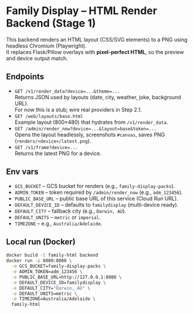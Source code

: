 # Family Display – HTML Render Backend (Stage 1)

This backend renders an HTML layout (CSS/SVG elements) to a PNG using headless Chromium (Playwright).  
It replaces Flask/Pillow overlays with **pixel-perfect HTML**, so the preview and device output match.

## Endpoints
- `GET /v1/render_data?device=...&theme=...`  
  Returns JSON used by layouts (date, city, weather, joke, background URL).  
  For now this is a stub; wire real providers in Step 2.1.
- `GET /web/layouts/base.html`  
  Example layout (800×480) that hydrates from `/v1/render_data`.
- `GET /admin/render_now?device=...&layout=base&token=...`  
  Opens the layout headlessly, screenshots `#canvas`, saves PNG (`renders/<device>/latest.png`).
- `GET /v1/frame?device=...`  
  Returns the latest PNG for a device.

## Env vars
- `GCS_BUCKET` – GCS bucket for renders (e.g., `family-display-packs`).
- `ADMIN_TOKEN` – token required by `/admin/render_now` (e.g., `adm_123456`).
- `PUBLIC_BASE_URL` – public base URL of this service (Cloud Run URL).
- `DEFAULT_DEVICE_ID` – defaults to `familydisplay` (multi-device ready).
- `DEFAULT_CITY` – fallback city (e.g., `Darwin, AU`).
- `DEFAULT_UNITS` – `metric` or `imperial`.
- `TIMEZONE` – e.g., `Australia/Adelaide`.

## Local run (Docker)
```bash
docker build -t family-html backend
docker run -p 8080:8080 \
  -e GCS_BUCKET=family-display-packs \
  -e ADMIN_TOKEN=adm_123456 \
  -e PUBLIC_BASE_URL=http://127.0.0.1:8080 \
  -e DEFAULT_DEVICE_ID=familydisplay \
  -e DEFAULT_CITY="Darwin, AU" \
  -e DEFAULT_UNITS=metric \
  -e TIMEZONE=Australia/Adelaide \
  family-html